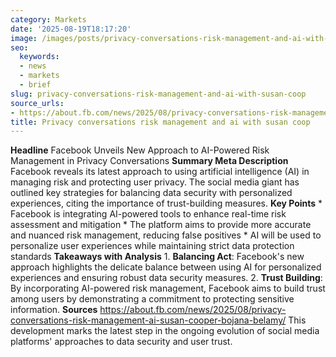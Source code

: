 ```yaml
---
category: Markets
date: '2025-08-19T18:17:20'
image: /images/posts/privacy-conversations-risk-management-and-ai-with-susan-coop.jpg
seo:
  keywords:
  - news
  - markets
  - brief
slug: privacy-conversations-risk-management-and-ai-with-susan-coop
source_urls:
- https://about.fb.com/news/2025/08/privacy-conversations-risk-management-ai-susan-cooper-bojana-belamy/
title: Privacy conversations risk management and ai with susan coop
---
```


**Headline** Facebook Unveils New Approach to AI-Powered Risk Management in Privacy Conversations  **Summary Meta Description** Facebook reveals its latest approach to using artificial intelligence (AI) in managing risk and protecting user privacy. The social media giant has outlined key strategies for balancing data security with personalized experiences, citing the importance of trust-building measures.  **Key Points**  * Facebook is integrating AI-powered tools to enhance real-time risk assessment and mitigation * The platform aims to provide more accurate and nuanced risk management, reducing false positives * AI will be used to personalize user experiences while maintaining strict data protection standards  **Takeaways with Analysis**  1. **Balancing Act**: Facebook's new approach highlights the delicate balance between using AI for personalized experiences and ensuring robust data security measures. 2. **Trust Building**: By incorporating AI-powered risk management, Facebook aims to build trust among users by demonstrating a commitment to protecting sensitive information.  **Sources** https://about.fb.com/news/2025/08/privacy-conversations-risk-management-ai-susan-cooper-bojana-belamy/ This development marks the latest step in the ongoing evolution of social media platforms' approaches to data security and user trust.
